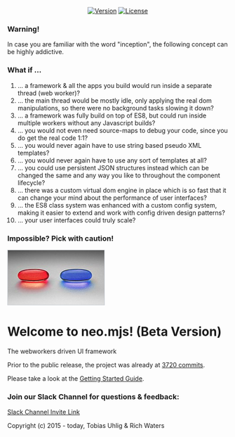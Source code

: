 <p align="center">
  <a href="https://www.npmjs.com/package/neo.mjs"><img src="https://img.shields.io/npm/v/neo.mjs.svg" alt="Version"></a>
  <a href="https://www.npmjs.com/package/neo.mjs"><img src="https://img.shields.io/npm/l/neo.mjs.svg" alt="License"></a>
</p>

### Warning!
In case you are familiar with the word "inception", the following concept can be highly addictive.

### What if ...
1.  ... a framework & all the apps you build would run inside a separate thread (web worker)?
2.  ... the main thread would be mostly idle, only applying the real dom manipulations,
so there were no background tasks slowing it down?
3.  ... a framework was fully build on top of ES8, but could run inside multiple workers without any Javascript builds?
4.  ... you would not even need source-maps to debug your code, since you do get the real code 1:1?
5.  ... you would never again have to use string based pseudo XML templates?
6.  ... you would never again have to use any sort of templates at all?
7.  ... you could use persistent JSON structures instead which can be changed the same and any way you like to
throughout the component lifecycle?
8.  ... there was a custom virtual dom engine in place which is so fast that it can change your mind about 
the performance of user interfaces?
9.  ... the ES8 class system was enhanced with a custom config system, making it easier to extend and work with config
driven design patterns?
10.  ... your user interfaces could truly scale?

### Impossible? Pick with caution!
<img alt="neo.mjs commit history" src="./.github/images/redorbluepill.png">

# Welcome to neo.mjs! (Beta Version)
The webworkers driven UI framework

Prior to the public release, the project was already at <a href=".github/NEOMJS_HISTORY.md">3720 commits</a>.

Please take a look at the <a href=".github/GETTING_STARTED.md">Getting Started Guide</a>.

### Join our Slack Channel for questions & feedback:

<a href="https://join.slack.com/t/neotericjs/shared_invite/enQtNDk2NjEwMTIxODQ2LWRjNGQ3ZTMzODRmZGM2NDM2NzZmZTMzZmE2YjEwNDM4NDhjZDllNWY2ZDkwOWQ5N2JmZWViYjYzZTg5YjdiMDc">Slack Channel Invite Link</a>

Copyright (c) 2015 - today, Tobias Uhlig & Rich Waters